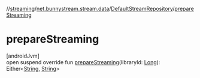 //[streaming](../../../index.md)/[net.bunnystream.stream.data](../index.md)/[DefaultStreamRepository](index.md)/[prepareStreaming](prepare-streaming.md)

# prepareStreaming

[androidJvm]\
open suspend override fun [prepareStreaming](prepare-streaming.md)(libraryId: [Long](https://kotlinlang.org/api/latest/jvm/stdlib/kotlin/-long/index.html)): Either&lt;[String](https://kotlinlang.org/api/latest/jvm/stdlib/kotlin/-string/index.html), [String](https://kotlinlang.org/api/latest/jvm/stdlib/kotlin/-string/index.html)&gt;

